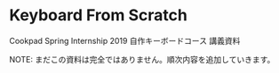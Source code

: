 # Keyboard From Scratch

Cookpad Spring Internship 2019 自作キーボードコース 講義資料

NOTE: まだこの資料は完全ではありません。順次内容を追加していきます。
